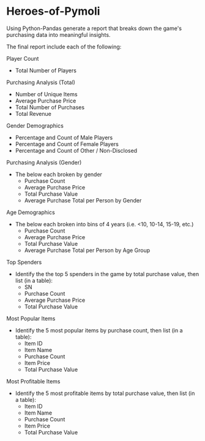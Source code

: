 # Heroes-of-Pymoli
Using Python-Pandas generate a report that breaks down the game's purchasing data into meaningful insights.


The final report include each of the following:

Player Count
- Total Number of Players

Purchasing Analysis (Total)
- Number of Unique Items
- Average Purchase Price
- Total Number of Purchases
- Total Revenue

Gender Demographics
- Percentage and Count of Male Players
- Percentage and Count of Female Players
- Percentage and Count of Other / Non-Disclosed

Purchasing Analysis (Gender)
- The below each broken by gender
    - Purchase Count
    - Average Purchase Price
    - Total Purchase Value
    - Average Purchase Total per Person by Gender

Age Demographics
- The below each broken into bins of 4 years (i.e. <10, 10-14, 15-19, etc.)
    - Purchase Count
    - Average Purchase Price
    - Total Purchase Value
    - Average Purchase Total per Person by Age Group
    
Top Spenders
- Identify the the top 5 spenders in the game by total purchase value, then list (in a table):
    - SN
    - Purchase Count
    - Average Purchase Price
    - Total Purchase Value
    
Most Popular Items
- Identify the 5 most popular items by purchase count, then list (in a table):
    - Item ID
    - Item Name
    - Purchase Count
    - Item Price
    - Total Purchase Value
    
Most Profitable Items
- Identify the 5 most profitable items by total purchase value, then list (in a table):
    - Item ID
    - Item Name
    - Purchase Count
    - Item Price
    - Total Purchase Value
